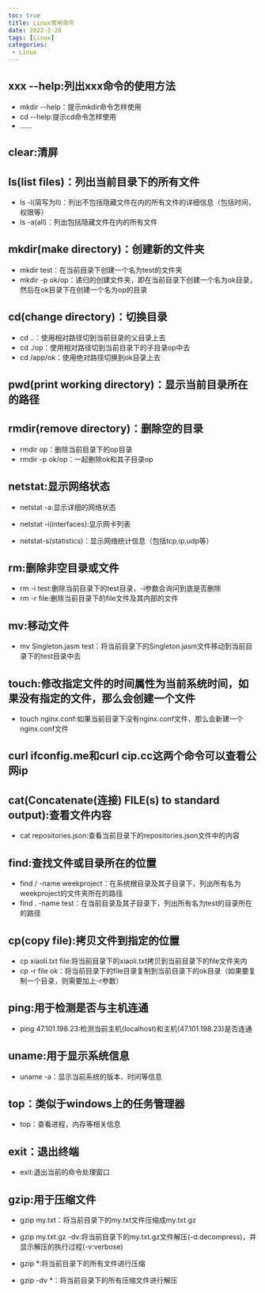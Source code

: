 ```yaml
---
toc: true
title: Linux常用命令
date: 2022-2-28
tags: [Linux]
categories:
 - Linux
---
```


## **xxx --help:列出xxx命令的使用方法**

- mkdir --help：提示mkdir命令怎样使用
- cd --help:提示cd命令怎样使用
- ......

## clear:清屏

## ls(list files)：列出当前目录下的所有文件

- ls -l(简写为ll)：列出不包括隐藏文件在内的所有文件的详细信息（包括时间，权限等）
- ls -a(all)：列出包括隐藏文件在内的所有文件

<!--more-->

## mkdir(make directory)：创建新的文件夹

- mkdir test：在当前目录下创建一个名为test的文件夹
- mkdir -p ok/op：递归的创建文件夹，即在当前目录下创建一个名为ok目录，然后在ok目录下在创建一个名为op的目录

## cd(change directory)：切换目录

- cd ..：使用相对路径切到当前目录的父目录上去
- cd ./op：使用相对路径切到当前目录下的子目录op中去
- cd /app/ok：使用绝对路径切换到ok目录上去

## pwd(print working directory)：显示当前目录所在的路径

## rmdir(remove directory)：删除空的目录

- rmdir op：删除当前目录下的op目录
- rmdir -p ok/op：一起删除ok和其子目录op

## netstat:显示网络状态

- netstat -a:显示详细的网络状态

- netstat -i(interfaces):显示网卡列表

- netstat-s(statistics)：显示网络统计信息（包括tcp,ip,udp等）


## rm:删除非空目录或文件

- rm -i test:删除当前目录下的test目录，-i参数会询问到底是否删除
- rm -r file:删除当前目录下的file文件及其内部的文件

## mv:移动文件

- mv Singleton.jasm test：将当前目录下的Singleton.jasm文件移动到当前目录下的test目录中去

## touch:修改指定文件的时间属性为当前系统时间，如果没有指定的文件，那么会创建一个文件

- touch nginx.conf:如果当前目录下没有nginx.conf文件，那么会新建一个nginx.conf文件

## curl ifconfig.me和curl cip.cc这两个命令可以查看公网ip

## cat(Concatenate(连接) FILE(s) to standard output):查看文件内容

- cat repositories.json:查看当前目录下的repositories.json文件中的内容

## find:查找文件或目录所在的位置

- find / -name weekproject：在系统根目录及其子目录下，列出所有名为weekproject的文件夹所在的路径
- find . -name test：在当前目录及其子目录下，列出所有名为test的目录所在的路径

## cp(copy file):拷贝文件到指定的位置

- cp xiaoli.txt file:将当前目录下的xiaoli.txt拷贝到当前目录下的file文件夹内
- cp -r file ok：将当前目录下的file目录复制到当前目录下的ok目录（如果要复制一个目录，则需要加上-r参数）

## ping:用于检测是否与主机连通

- ping 47.101.198.23:检测当前主机(localhost)和主机(47.101.198.23)是否连通

## uname:用于显示系统信息

- uname -a：显示当前系统的版本、时间等信息

## top：类似于windows上的任务管理器

- top：查看进程，内存等相关信息

## exit：退出终端

- exit:退出当前的命令处理窗口

## gzip:用于压缩文件

- gzip my.txt：将当前目录下的my.txt文件压缩成my.txt.gz
- gzip my.txt.gz -dv:将当前目录下的my.txt.gz文件解压(-d:decompress)，并显示解压的执行过程(-v:verbose)

- gzip *:将当前目录下的所有文件进行压缩
- gzip -dv *：将当前目录下的所有压缩文件进行解压
